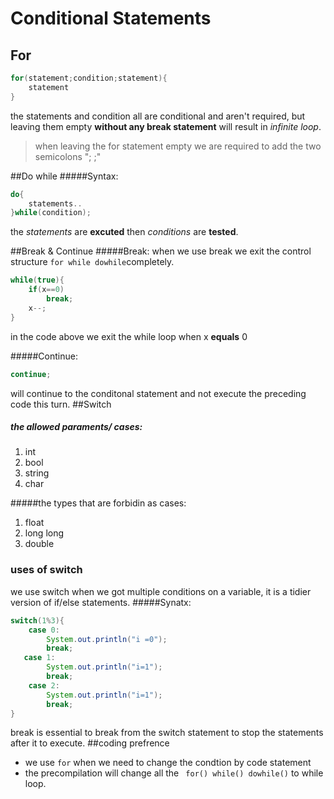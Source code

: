 # Conditional Statements
## For
``` java
for(statement;condition;statement){
    statement
}
```
the statements and condition all are conditional and aren't required, but leaving them empty 
__without any break statement__ will result in _infinite loop_.
> when leaving the for statement empty we are required to add the two semicolons "; ;"

##Do while
#####Syntax:
```java
do{
    statements..
}while(condition);
```
the _statements_ are __excuted__ then _conditions_ are __tested__. 

##Break & Continue
#####Break:
when we use break we exit the control structure `for while dowhile`completely.
```java
while(true){
    if(x==0)
        break;
    x--;
}
```
in the code above we exit the while loop when x __equals__ 0 

#####Continue:
```java
continue;
```
will continue to the conditonal statement and not execute the preceding code this turn.
##Switch
##### the allowed paraments/ cases:
1. int
1. bool
1. string
1. char

#####the types that are forbidin as cases:
1. float
1. long long
1. double

### uses of switch
we use switch when we got multiple conditions on a variable, it is a tidier version of if/else 
statements.
#####Synatx:
```java
switch(1%3){
    case 0:
        System.out.println("i =0");
        break;
   case 1:
        System.out.println("i=1");
        break;
    case 2:
        System.out.println("i=1");
        break; 
}
```
break is essential to break from the switch statement to stop the statements after it to execute.
##coding prefrence
+ we use `for` when we need to change the condtion by code statement
+ the precompilation will change all the ` for() while() dowhile()` to while loop.


